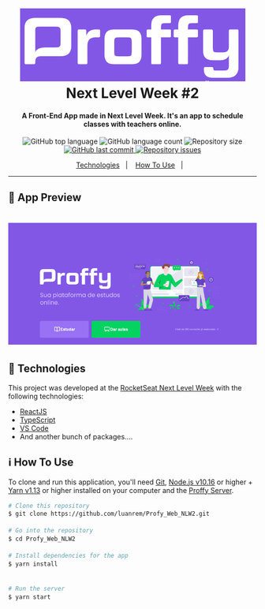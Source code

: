 <h1 align="center">
    <img alt="Proffy app" src="https://github.com/luanrem/Profy_Web_NLW2/blob/master/src/assets/github/proffy_logo.png?raw=true" />
    <br>
    Next Level Week #2
</h1>

<h4 align="center">
  A Front-End App made in Next Level Week. It's an app to schedule classes with teachers online.
</h4>
<p align="center">
  <img alt="GitHub top language" src="https://img.shields.io/github/languages/top/luanrem/Profy_Web_NLW2">

  <img alt="GitHub language count" src="https://img.shields.io/github/languages/count/luanrem/Profy_Web_NLW2">

  <img alt="Repository size" src="https://img.shields.io/github/repo-size/luanrem/Profy_Web_NLW2">
  <a href="https://github.com/luanrem/Profy_Web_NLW2/commits/master">
    <img alt="GitHub last commit" src="https://img.shields.io/github/last-commit/luanrem/Profy_Web_NLW2">
  </a>

  <a href="https://github.com/luanrem/Profy_Web_NLW2">
    <img alt="Repository issues" src="https://img.shields.io/github/issues/luanrem/Profy_Web_NLW2">
  </a>
</p>


<p align="center">
  <a href="#rocket-technologies">Technologies</a>&nbsp;&nbsp;&nbsp;|&nbsp;&nbsp;&nbsp;
  <a href="#information_source-how-to-use">How To Use</a>&nbsp;&nbsp;&nbsp;|&nbsp;&nbsp;&nbsp;
</p>


----
## :vhs: App Preview

<h1 align="center">
    <img alt="Proffy preview" src="https://github.com/luanrem/Profy_Web_NLW2/blob/master/src/assets/github/Proffy_animate.gif?raw=true" />
    <br>
</h1>


## :rocket: Technologies

This project was developed at the [RocketSeat Next Level Week](https://nextlevelweek.com/) with the following technologies:


- [ReactJS](https://reactjs.org/)
- [TypeScript](https://www.typescriptlang.org/)
- [VS Code][vc]
- And another bunch of packages....

## :information_source: How To Use

To clone and run this application, you'll need [Git](https://git-scm.com), [Node.js v10.16][nodejs] or higher + [Yarn v1.13][yarn] or higher installed on your computer and the [Proffy Server](https://github.com/luanrem/Profy_Server_NLW2).


```bash
# Clone this repository
$ git clone https://github.com/luanrem/Profy_Web_NLW2.git

# Go into the repository
$ cd Profy_Web_NLW2

# Install dependencies for the app
$ yarn install


# Run the server
$ yarn start

```


[nodejs]: https://nodejs.org/
[yarn]: https://yarnpkg.com/
[vc]: https://code.visualstudio.com/
[vceditconfig]: https://marketplace.visualstudio.com/items?itemName=EditorConfig.EditorConfig
[vceslint]: https://marketplace.visualstudio.com/items?itemName=dbaeumer.vscode-eslint
